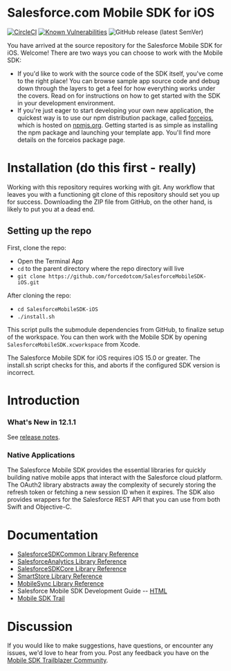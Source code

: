 # Salesforce.com Mobile SDK for iOS
[![CircleCI](https://circleci.com/gh/forcedotcom/SalesforceMobileSDK-iOS/tree/dev.svg?style=svg)](https://circleci.com/gh/forcedotcom/SalesforceMobileSDK-iOS/tree/dev)
[![Known Vulnerabilities](https://snyk.io/test/github/forcedotcom/SalesforceMobileSDK-iOS/badge.svg)](https://snyk.io/test/github/forcedotcom/SalesforceMobileSDK-iOS)
![GitHub release (latest SemVer)](https://img.shields.io/github/v/release/forcedotcom/SalesforceMobileSDK-iOS?sort=semver)


You have arrived at the source repository for the Salesforce Mobile SDK for iOS.  Welcome!  There are two ways you can choose to work with the Mobile SDK:

- If you'd like to work with the source code of the SDK itself, you've come to the right place!  You can browse sample app source code and debug down through the layers to get a feel for how everything works under the covers.  Read on for instructions on how to get started with the SDK in your development environment.
- If you're just eager to start developing your own new application, the quickest way is to use our npm distribution package, called [forceios](https://npmjs.org/package/forceios), which is hosted on [npmjs.org](https://npmjs.org/).  Getting started is as simple as installing the npm package and launching your template app.  You'll find more details on the forceios package page.

Installation (do this first - really)
==
Working with this repository requires working with git.  Any workflow that leaves you with a functioning git clone of this repository should set you up for success.  Downloading the ZIP file from GitHub, on the other hand, is likely to put you at a dead end.

## Setting up the repo
First, clone the repo:

- Open the Terminal App
- `cd` to the parent directory where the repo directory will live
- `git clone https://github.com/forcedotcom/SalesforceMobileSDK-iOS.git`

After cloning the repo:

- `cd SalesforceMobileSDK-iOS`
- `./install.sh`

This script pulls the submodule dependencies from GitHub, to finalize setup of the workspace.  You can then work with the Mobile SDK by opening `SalesforceMobileSDK.xcworkspace` from Xcode.

The Salesforce Mobile SDK for iOS requires iOS 15.0 or greater.  The install.sh script checks for this, and aborts if the configured SDK version is incorrect.

Introduction
==

### What's New in 12.1.1
See [release notes](https://github.com/forcedotcom/SalesforceMobileSDK-iOS/releases).

### Native Applications
The Salesforce Mobile SDK provides the essential libraries for quickly building native mobile apps that interact with the Salesforce cloud platform. The OAuth2 library abstracts away the complexity of securely storing the refresh token or fetching a new session ID when it expires. The SDK also provides wrappers for the Salesforce REST API that you can use from both Swift and Objective-C.

Documentation
==

* [SalesforceSDKCommon Library Reference](http://forcedotcom.github.io/SalesforceMobileSDK-iOS/Documentation/SalesforceSDKCommon/html/index.html)
* [SalesforceAnalytics Library Reference](http://forcedotcom.github.io/SalesforceMobileSDK-iOS/Documentation/SalesforceAnalytics/html/index.html)
* [SalesforceSDKCore Library Reference](http://forcedotcom.github.io/SalesforceMobileSDK-iOS/Documentation/SalesforceSDKCore/html/index.html)
* [SmartStore Library Reference](http://forcedotcom.github.io/SalesforceMobileSDK-iOS/Documentation/SmartStore/html/index.html)
* [MobileSync Library Reference](http://forcedotcom.github.io/SalesforceMobileSDK-iOS/Documentation/MobileSync/html/index.html)
* Salesforce Mobile SDK Development Guide -- [HTML](https://developer.salesforce.com/docs/atlas.en-us.mobile_sdk.meta/mobile_sdk/preface_intro.htm)
* [Mobile SDK Trail](https://trailhead.salesforce.com/en/content/learn/trails/start-ios-appdev)

Discussion
==

If you would like to make suggestions, have questions, or encounter any issues, we'd love to hear from you. Post any feedback you have on the [Mobile SDK Trailblazer Community](https://trailhead.salesforce.com/en/trailblazer-community/groups/0F94S000000kH0HSAU?tab=discussion&sort=LAST_MODIFIED_DATE_DESC).
